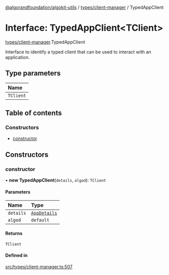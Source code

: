 [@algorandfoundation/algokit-utils](../README.md) / [types/client-manager](../modules/types_client_manager.md) / TypedAppClient

# Interface: TypedAppClient\<TClient\>

[types/client-manager](../modules/types_client_manager.md).TypedAppClient

Interface to identify a typed client that can be used to interact with an application.

## Type parameters

| Name |
| :------ |
| `TClient` |

## Table of contents

### Constructors

- [constructor](types_client_manager.TypedAppClient.md#constructor)

## Constructors

### constructor

• **new TypedAppClient**(`details`, `algod`): `TClient`

#### Parameters

| Name | Type |
| :------ | :------ |
| `details` | [`AppDetails`](../modules/types_app_client.md#appdetails) |
| `algod` | `default` |

#### Returns

`TClient`

#### Defined in

[src/types/client-manager.ts:507](https://github.com/algorandfoundation/algokit-utils-ts/blob/main/src/types/client-manager.ts#L507)
